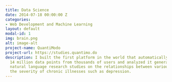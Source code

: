 ```yaml
---
title: Data Science
date: 2014-07-18 00:00:00 Z
categories:
- Web Development and Machine Learning
layout: default
modal-id: 1
img: brain.png
alt: image-alt
project-name: QuantiModo
project-url: https://studies.quantimo.do
description: I built the first platform in the world that automatically aggregated
  14 million data points from thousands of users and analyzed it generating 90,000
  natural language research studies on the relationships between various factors and
  the severity of chronic illnesses such as depression.
---
```


